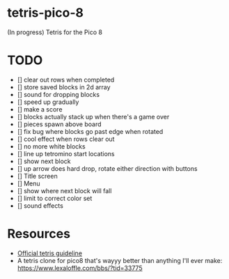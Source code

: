 # tetris-pico-8
(In progress) Tetris for the Pico 8

# TODO
- [] clear out rows when completed
- [] store saved blocks in 2d array
- [] sound for dropping blocks
- [] speed up gradually
- [] make a score
- [] blocks actually stack up when there's a game over
- [] pieces spawn above board
- [] fix bug where blocks go past edge when rotated
- [] cool effect when rows clear out
- [] no more white blocks
- [] line up tetromino start locations
- [] show next block
- [] up arrow does hard drop, rotate either direction with buttons
- [] Title screen
- [] Menu 
- [] show where next block will fall
- [] limit to correct color set
- [] sound effects


# Resources
- [Official tetris guideline](https://tetris.fandom.com/wiki/Tetris_Guideline)
- A tetris clone for pico8 that's wayyy better than anything I'll ever make: https://www.lexaloffle.com/bbs/?tid=33775